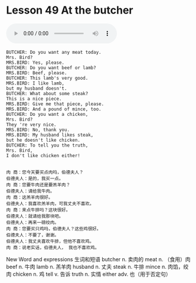 # Lesson 49 At the butcher

​<audio id="audio" controls="" loop="loop">
    <source id="mp3" src="https://online1.tingclass.net/lesson/shi0529/0000/16/49.mp3"> 
</audio>

```
BUTCHER: Do you want any meat today.
Mrs. Bird?
MRS.BIRD: Yes, please.
BUTCHER: Do you want beef or lamb?
MRS.BIRD: Beef, please.
BUTCHER: This lamb's very good.
MRS.BIRD: I like lamb,
but my husband doesn't.
BUTCHER: What about some steak?
This is a nice piece.
MRS.BIRD: Give me that piece, please.
MRS.BIRD: And a pound of mince, too.
BUTCHER: Do you want a chicken,
Mrs. Bird?
They 're very nice.
MRS.BIRD: No, thank you.
MRS.BIRD: My husband likes steak,
but he doesn't like chicken.
BUTCHER: To tell you the truth,
Mrs. Bird,
I don't like chicken either!


肉 商：您今天要买点肉吗，伯德夫人？
伯德夫人：是的，我买一点。
肉 商：您要牛肉还是要羔羊肉？
伯德夫人：请给我牛肉。
肉 商：这羔羊肉很好。
伯德夫人：我喜欢羔羊肉，可我丈夫不喜欢。
肉 商：来点牛排吗？这块很好。
伯德夫人：就请给我那块吧。
伯德夫人：再来一磅绞肉。
肉 商：您要买只鸡吗，伯德夫人？这些鸡很好。
伯德夫人：不要了，谢谢。
伯德夫人：我丈夫喜欢牛排，但他不喜欢鸡。
肉 商：说老实话，伯德夫人， 我也不喜欢鸡。
```

New Word and expressions 生词和短语
butcher
n. 卖肉的
meat
n. （食用）肉
beef
n. 牛肉
lamb
n. 羔羊肉
husband
n. 丈夫
steak
n. 牛排
mince
n. 肉馅，绞肉
chicken
n. 鸡
tell
v. 告诉
truth
n. 实情
either
adv. 也（用于否定句）